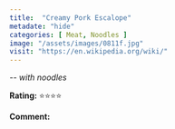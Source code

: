 ```yaml
---
title:  "Creamy Pork Escalope"
metadate: "hide"
categories: [ Meat, Noodles ]
image: "/assets/images/0811f.jpg"
visit: "https://en.wikipedia.org/wiki/"
---
```


_-- with noodles_

**Rating:** ⭐️⭐️⭐️⭐️  
  
**Comment:**

